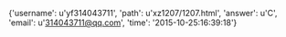 {'username': u'yf314043711', 'path': u'xz1207/1207.html', 'answer': u'C', 'email': u'314043711@qq.com', 'time': '2015-10-25:16:39:18'}